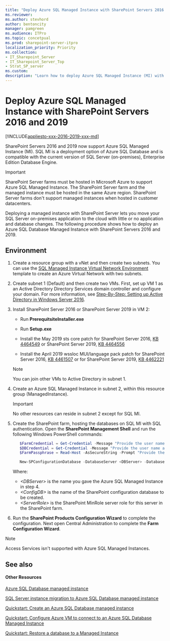 ```yaml
---
title: "Deploy Azure SQL Managed Instance with SharePoint Servers 2016 and 2019"
ms.reviewer: 
ms.author: stevhord
author: bentoncity
manager: pamgreen
ms.audience: ITPro
ms.topic: concetpual
ms.prod: sharepoint-server-itpro
localization_priority: Priority
ms.collection:
- IT_Sharepoint_Server
- IT_Sharepoint_Server_Top
- Strat_SP_server
ms.custom: 
description: "Learn how to deploy Azure SQL Managed Instance (MI) with SharePoint Servers 2016 and 2019."
---
```


# Deploy Azure SQL Managed Instance with SharePoint Servers 2016 and 2019

[!INCLUDE[appliesto-xxx-2016-2019-xxx-md](../includes/appliesto-xxx-2016-2019-xxx-md.md)]

SharePoint Servers 2016 and 2019 now support Azure SQL Managed Instance (MI). SQL MI is a deployment option of Azure SQL Database and is compatible with the current version of SQL Server (on-premises), Enterprise Edition Database Engine. 

> [!IMPORTANT]
> SharePoint Server farms must be hosted in Microsoft Azure to support Azure SQL Managed Instance. The SharePoint Server farm and the managed instance must be hosted in the same Azure region. SharePoint Server farms don't support managed instances when hosted in customer datacenters.

Deploying a managed instance with SharePoint Server lets you move your SQL Server on-premises application to the cloud with little or no application and database changes. The following procedure shows how to deploy an Azure SQL Database Managed Instance with SharePoint Servers 2016 and 2019.  

## Environment

1. Create a resource group with a vNet and then create two subnets. You can use the [SQL Managed Instance Virtual Network Environment](https://github.com/Azure/azure-quickstart-templates/tree/master/101-sql-managed-instance-azure-environment) template to create an Azure Virtual Network with two subnets.
 
2. Create subnet 1 (Default) and then create two VMs. First, set up VM 1 as an Active Directory Directory Services domain controller and configure your domain. For more information, see [Step-By-Step: Setting up Active Directory in Windows Server 2016](https://blogs.technet.microsoft.com/canitpro/2017/02/22/step-by-step-setting-up-active-directory-in-windows-server-2016/).  

3. Install SharePoint Server 2016 or SharePoint Server 2019 in VM 2:
       
    -  Run **PrerequitsiteInstaller.exe**
         
    - Run **Setup.exe**
         
    - Install the May 2019 sts core patch for SharePoint Server 2016, [KB 4464549](http://www.microsoft.com/downloads/details.aspx?familyid=ca8d6a39-efbc-4ae5-ad61-39a8c7236919) or SharePoint Server 2019, [KB 4464556](https://support.microsoft.com/en-us/help/4464556)
         
    - Install the April 2019 wssloc MUI/language pack patch for SharePoint Server 2016, [KB 4461507](https://support.microsoft.com/en-us/help/4461507) or for SharePoint Server 2019, [KB 4462221](https://support.microsoft.com/en-us/help/4462221)

   > [!NOTE]
   > You can join other VMs to Active Directory in subnet 1.

3. Create an Azure SQL Managed Instance in subnet 2, within this resource group (ManagedInstance).

   > [!IMPORTANT]
   > No other resources can reside in subnet 2 except for SQL MI.

4. Create the SharePoint farm, hosting the databases on SQL MI with SQL authentication. Open the **SharePoint Management Shell** and run the following Windows PowerShell commands:

   ```powershell
      $FarmCredential = Get-Credential -Message "Provide the user name and password for the SharePoint farm service account." 
      $DBCredential = Get-Credential -Message "Provide the user name and password for the Azure SQL Managed Instance database login." 
      $FarmPassphrase = Read-Host -AsSecureString -Prompt "Provide the SharePoint farm passphrase" 

      New-SPConfigurationDatabase -DatabaseServer <DBServer> -DatabaseName <ConfigDB> -FarmCredentials $FarmCredential -DatabaseCredentials $DBCredential -Passphrase $FarmPassphrase -LocalServerRole <ServerRole> 
   ```

    Where:
    
   - _\<DBServer\>_ is the name you gave the Azure SQL Managed Instance in step 4.
   - _\<ConfigDB\>_ is the name of the SharePoint configuration database to be created.
   - _\<ServerRole\>_ is the SharePoint MinRole server role for this server in the SharePoint farm.

5. Run the **SharePoint Products Configuration Wizard** to complete the configuration. Next open Central Administration to complete the **Farm Configuration Wizard**.

> [!NOTE]
> Access Services isn't supported with Azure SQL Managed Instances.


## See also
<a name="proc1"> </a>

#### Other Resources

[Azure SQL Database managed instance](https://docs.microsoft.com/en-us/azure/sql-database/sql-database-managed-instance-index)

[SQL Server instance migration to Azure SQL Database managed instance](https://docs.microsoft.com/en-us/azure/sql-database/sql-database-managed-instance-migrate)

[Quickstart: Create an Azure SQL Database managed instance](https://docs.microsoft.com/en-us/azure/sql-database/sql-database-managed-instance-get-started)

[Quickstart: Configure Azure VM to connect to an Azure SQL Database Managed Instance](https://docs.microsoft.com/en-us/azure/sql-database/sql-database-managed-instance-configure-vm)

[Quickstart: Restore a database to a Managed Instance](https://docs.microsoft.com/en-us/azure/sql-database/sql-database-managed-instance-get-started-restore)
